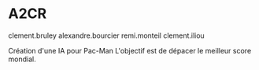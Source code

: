 # A2CR
clement.bruley
alexandre.bourcier
remi.monteil
clement.iliou

Création d'une IA pour Pac-Man
L'objectif est de dépacer le meilleur score mondial.
